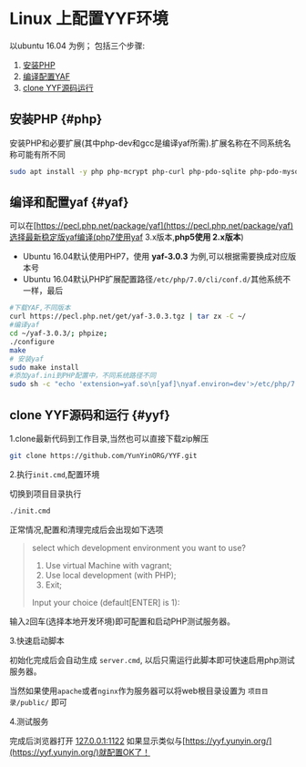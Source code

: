 Linux 上配置YYF环境
===================

以ubuntu 16.04 为例；
包括三个步骤:

1. [安装PHP](#php)
2. [编译配置YAF](#yaf)
3. [clone YYF源码运行](#yyf)

## 安装PHP {#php}

安装PHP和必要扩展(其中php-dev和gcc是编译yaf所需).扩展名称在不同系统名称可能有所不同

```bash
sudo apt install -y php php-mcrypt php-curl php-pdo-sqlite php-pdo-mysql php-dev gcc
```

## 编译和配置yaf {#yaf}

可以在[https://pecl.php.net/package/yaf](https://pecl.php.net/package/yaf)选择最新稳定版yaf编译(php7使用yaf 3.x版本,**php5使用 2.x版本**)

* Ubuntu 16.04默认使用PHP7，使用 __yaf-3.0.3__ 为例,可以根据需要换成对应版本号
* Ubuntu 16.04默认PHP扩展配置路径`/etc/php/7.0/cli/conf.d/`其他系统不一样，最后

```bash
#下载YAF,不同版本
curl https://pecl.php.net/get/yaf-3.0.3.tgz | tar zx -C ~/
#编译yaf
cd ~/yaf-3.0.3/; phpize;
./configure
make
# 安装yaf
sudo make install
#添加yaf.ini到PHP配置中，不同系统路径不同
sudo sh -c "echo 'extension=yaf.so\n[yaf]\nyaf.environ=dev'>/etc/php/7.0/cli/conf.d/yaf.ini"
```

## clone YYF源码和运行 {#yyf}

1.clone最新代码到工作目录,当然也可以直接下载zip解压

```bash
git clone https://github.com/YunYinORG/YYF.git
```

2.执行`init.cmd`,配置环境

切换到项目目录执行
```bash
./init.cmd
```

正常情况,配置和清理完成后会出现如下选项
>
>select which development environment you want to use?
>  1) Use virtual Machine with vagrant;
>  2) Use local development (with PHP);
>  0) Exit;
>
>Input your choice (default[ENTER] is 1):
>

输入`2`回车(选择本地开发环境)即可配置和启动PHP测试服务器。


3.快速启动脚本

初始化完成后会自动生成 `server.cmd`, 以后只需运行此脚本即可快速启用php测试服务器。

当然如果使用`apache`或者`nginx`作为服务器可以将web根目录设置为 `项目目录/public/` 即可

4.测试服务

完成后浏览器打开 [127.0.0.1:1122](http://127.0.0.1:1122) 如果显示类似与[https://yyf.yunyin.org/](https://yyf.yunyin.org/)就配置OK了！
